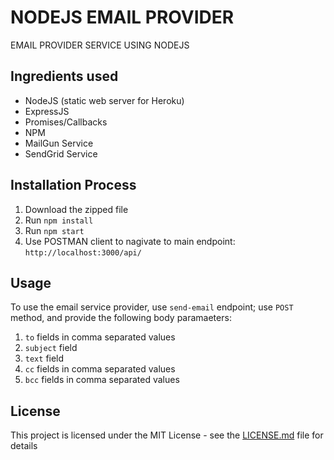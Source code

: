# NODEJS EMAIL PROVIDER

EMAIL PROVIDER SERVICE USING NODEJS

## Ingredients used

* NodeJS (static web server for Heroku)
* ExpressJS
* Promises/Callbacks
* NPM
* MailGun Service
* SendGrid Service

## Installation Process
1. Download the zipped file
2. Run `npm install`
3. Run `npm start`
4. Use POSTMAN client to nagivate to  main endpoint: `http://localhost:3000/api/`

## Usage
To use the email service provider, use `send-email` endpoint; use `POST` method, and provide the following body
paramaeters:

1. `to` fields in comma separated values
2. `subject` field
2. `text` field
2. `cc` fields in comma separated values
2. `bcc` fields in comma separated values

## License

This project is licensed under the MIT License - see the [LICENSE.md](https://github.com/awongCM/post-it-notes-board-react/blob/master/LICENSE) file for details